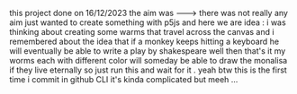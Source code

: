 this project done on 16/12/2023
the aim was ---> there was not really any aim just wanted to create something with p5js 
and here we are 
idea : i was thinking about creating some warms that travel across the canvas 
and i remembered about the idea that if a monkey keeps hitting a keyboard he will eventually be able to write a play by shakespeare
well then that's it my worms each with different color will someday be able to draw the monalisa if they live eternally so just run this and wait for it .
yeah btw this is the first time i commit in github CLI it's kinda complicated but meeh ...
